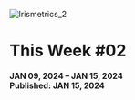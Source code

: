 ![Irismetrics_2](https://github.com/MLiserb/Public_articles/assets/144083324/e3196f91-edac-45b2-9df9-0d58594fe274)

# This Week #02

**JAN 09, 2024 – JAN 15, 2024**
<br>**Published: JAN 15, 2024**

